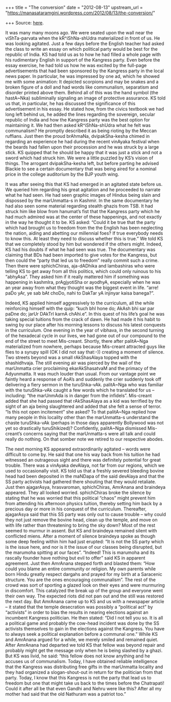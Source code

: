 +++
title = "The conversion"
date = "2012-08-13"
upstream_url = "https://manasataramgini.wordpress.com/2012/08/13/the-conversion/"

+++
Source: [here](https://manasataramgini.wordpress.com/2012/08/13/the-conversion/).

It was many many moons ago. We were seated upon the wall near the
viShTa-parvata when the kR^iShNa-shUdra materialized in front of us. He
was looking agitated. Just a few days before the English teacher had
asked the class to write an essay on which political party would be best
for the republic of India. KS had told us as to how he had filled a
whole page with his rudimentary English in support of the Kangress
party. Even before the essay exercise, he had told us how he was excited
by the full-page advertisements that had been sponsored by the Kangress
party in the local news paper. In particular, he was impressed by one
ad, which he showed me with some animation: It depicted scorpions and
may be snakes and a broken figure of a doll and had words like
communalism, separatism and disorder printed above them. Behind all of
this was the hand symbol (the hastA\~Nka) subliminally signaling an
image of protective assurance. KS told us that, in particular, he has
discussed the significance of this advertisement in his essay. He stated
how, from the civics textbook we had long left behind us, he added the
lines regarding the sovereign, secular republic of India and how the
Kangress party was the best option for maintaining it. We had then asked
kR^iShNa-shUdra what he felt was communalism? He promptly described it
as being rioting by the Meccan ruffians. Just then the proud brAhmaNa,
dvipakSha-kesha chimed in regarding an experience he had during the
recent vinAyaka festival when the beards had fallen upon their
procession and he was struck by a large stick. KS quipped that he should
be happy that it was just a stick and not a sword which had struck him.
We were a little puzzled by KS’s vision of things. The arrogant
dvipakSha-kesha left, but before parting he advised Blackie to see a
certain documentary that was being aired for a nominal price in the
college auditorium by the BJP youth wing.

It was after seeing this that KS had emerged in an agitated state before
us. We queried him regarding his great agitation and he proceeded to
narrate what he had seen. He had seen graphic images of Hindus being
slain and dispossed by the marUnmatta-s in Kashmir. In the same
documentary he had also seen some material regarding stealth ghazis from
TSB. It had struck him like blow from hanumat’s fist that the Kangress
party which he had much admired was at the center of these happenings,
and not exactly in the way he thought it to be. KS asked: “Could it be
true that the party which had brought us to freedom from the the English
has been neglecting the nation, aiding and abetting our millennial foes?
If true everybody needs to know this. At least they need to discuss
whether this is true.” We told KS that we completely stood by him but
wondered if the others might. Indeed, KS had his doubts if what he had
seen was true. The documentary was claiming that BDs had been imported
to give votes for the Kangress, but then could the “party that led us to
freedom” really commit such a crime. Then there were sphichChiras,
aja-dADhika and lambashiras who were telling KS to get away from all
this politics, which could only ruinous to his “abhyAsa”. They asked him
if it really mattered him if something was happening in kashmIra,
prAgjyotiSha or ayodhyA, especially when he was an year away from what
they thought was the biggest event in life. “arre! paDo yAr, ye sab bAt
choDo, nahi to DakTar yA injinyar kaisa banega?”.

Indeed, KS applied himself aggressively to the curriculum, all the while
reinforcing himself with the quip: “kuch bhI hone do; AkAsh bhi sar par
paDne do; jarUr DAkTrI karnA chAhi.e”. In this quest of his life’s goal
he was taking special tuitions from the crack of dawn. He had made it
his habit to swing by our place after his morning lessons to discuss his
latest conquests in the curriculum. One evening in the year of vibhava,
in the second turning of the hexadecal cycle in our lives, we had gone
out of our compound to the end of the street to meet Mis-creant.
Shortly, there after palitA\~Nga materialized from nowhere, perhaps
because Mis-creant attracted guys like flies to a syrupy spill (OK I did
not say that:-)) creating a moment of silence. Two streets beyond was a
small rAkShasAlaya topped with the shashidhvaja. The still evening air
was pierced by the wail of the marUnmatta crier proclaiming
ekarAkShasatvaM and the primacy of the Adyunmatta. It was much louder
than usual. From our vantage point we faintly heard a response of AoA’s
and suddenly the crier suddenly took off delivering a fiery sermon in
the turuShka-vAk. palitA\~Nga who was familiar with the turuShka-vAk
caught a few words which he translated for us – including: “the
marUnmAda is in danger from the infidels”. Mis-creant added that she had
passed that rAkShasAlaya as a kid was terrified by the sight of an aja
being slaughtered and added that she felt a sense of terror. “Is this
not open incitement” she asked? To that palitA\~Nga replied how many
people in this locality other than the marUnmatta-s understand the
chaste turuShka-vAk (perhaps in those days apparently Bollywood was not
yet so drastically turuShikized)? Confidently, palitA\~Nga dismissed
Mis-creant’s concerns saying that the marUnmatta-s were all talk and
could really do nothing. On that somber note we retired to our
respective abodes.

The next morning KS appeared extraordinarily agitated – words were
difficult to come by. He said that one his way back from his tuition he
had witnessed an outrageous sight and there was definitely potential for
great trouble. There was a vinAyaka devAlaya, not far from our regions,
which we used to occasionally visit. KS told us that a freshly severed
bleeding bovine head had been deposited in the maNDapa of the said
devAlaya and that the SS party activists had gathered there shouting
that they would retaliate. Just then ajagarAsya, hrasvaroman,
sphichChiras, AmrAnana and braindeya appeared. They all looked worried.
sphichChiras broke the silence by stating that he was worried that this
political “chaos” might prevent him from attending his afternoon physics
tuition, thereby setting him back by a precious day or more in his
conquest of the curriculum. Thereafter, ajagarAsya said that this SS
party was only out to cause trouble – why could they not just remove the
bovine head, clean up the temple, and move on with life rather than
threatening to bring the sky down? Most of the rest seemed to murmur in
assent. But KS and braindeya remained silent with conflicted miens.
After a moment of silence braindeya spoke as though some deep feeling
within him had just erupted: “It is not the SS party which is the issue
here, and nor is it the issue of our classes being disrupted, but the
marumoha spitting at our faces”. “Indeed! This is marumoha and its
rascally founder have nothing but evil to offer” said KS in apparent
agreement. Just then AmrAnana stepped forth and blasted them: “How could
you blame an entire community or religion. My own parents while born
Hindu greatly respect dargahs and prayed for my birth at a Saracenic
structure. You are the ones encouraging communalism”. The rest of the
crowd was sort of sporting a glazed look on their eyes and were
murmuring in discomfort. This catalyzed the break up of the group and
everyone went their own way. The expected riots did not pan out and the
still was restored the next day. But AmrAnana came up to KS and us with
a newspaper article – it stated that the temple desecration was possibly
a “political act” by “activists” in order to bias the results in nearing
elections against an incumbent Kangress politician. He then stated: “Did
I not tell you so. It is all a political game and probably the cow-head
incident was done by the SS activists themselves to gain in the
elections against the Kangress. You have to always seek a political
explanation before a communal one.” While KS and AmrAnana argued for a
while, we merely smiled and remained quiet. After AmrAnana had departed
we told KS that fellow was beyond repair and probably might get the
message only when he is being slashed by a ghazi. But KS was livid, he
said: “this fellow does not know anything and he accuses us of
communalism. Today, I have obtained reliable intelligence that the
Kangress was distributing free gifts in the marUnmatta locality and they
had organized a slogan-shout-out in return for the politician from that
party. Today, I know that this Kangress is not the party that lead us to
freedom but one that might take us back to the times before the
Chatrapati! Could it after all be that even Gandhi and Nehru were like
this? After all my mother had said that the old Nathuram was a patriot
too.”

